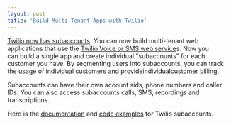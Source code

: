 ```yaml
---
layout: post
title: 'Build Multi-Tenant Apps with Twilio'
---
```

<a href="http://blog.twilio.com/2011/02/announcing-twilio-subaccounts.html" target="_blank">Twilio now has subaccounts</a>. You can now build multi-tenant web applications that use the <a href="http://www.twilio.com/" target="_blank">Twilio Voice or SMS web service</a>s.
<a href="http://www.twilio.com/" target="_blank"><img style="padding: 10px;" src="http://kinlane-productions.s3.amazonaws.com/Twilio.PNG" alt="" align="right" /></a>
Now you can build a single app and create individual "subaccounts" for each customer you have.  By segmenting users into subaccounts, you can track the usage of individual customers and provideindividualcustomer billing.<p></p>
Subaccounts can have their own account sids, phone numbers and caller IDs. You can also access subaccounts calls, SMS, recordings and transcriptions.<p></p>
Here is the <a href="http://www.twilio.com/docs/api/2010-04-01/rest/subaccounts" target="_blank">documentation</a> and <a href="http://www.twilio.com/docs/howto/subaccounts" target="_blank">code examples</a> for Twilio subaccounts.

